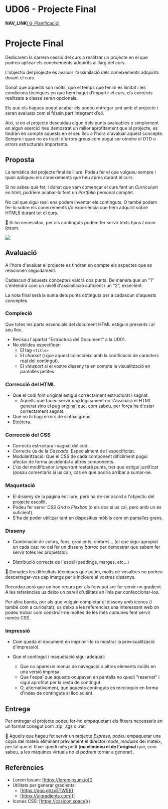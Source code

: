 
UD06 - Projecte Final
=====================

__NAV_LINK__[(⇧ Planificacio)](./Planificacio.html)


Projecte Final
==============

Dedicarem la darrera sessió del curs a realitzar un projecte en el que podreu
aplicar els coneixements adquirits al llarg del curs.

L'objectíu del projecte és avaluar l'assimilació dels coneixements adquirits
durant el curs.

Donat que aquests son molts, que el temps que tenim és limitat i les condicions
tècniques en que hem hagut d'impartir el curs, els exercicis realitzats a
classe seran opcionals.

Els que els hagueu pogut acabar els podeu entregar junt amb el projecte i seran
avaluats com si fóssin part integrant d'ell.

Així, si en el projecte descuidau algun dels punts avaluables o simplement en
algun exercici heu demostrat un millor aprofitament que al projecte, es tindràn
en compte aquests en el seu lloc a l'hora d'avaluar aquest concepte. Sempre i
quan no es tracti d'errors greus com pugui ser ometre el DTD o errors
estructurals importants.


Proposta
--------

La temàtica del projecte final és lliure: Podeu fer el que vulgueu sempre i
quan apliqueu els coneixements que heu après durant el curs.

Si no sabeu què fer, i donat que vam començar el curs fent un *Currículum* en
html, podriem acabar-lo fent un *Portfolio* personal complet.

No cal que sigui real: ens podem inventar els continguts. O també podem fer-lo
sobre els coneixements i/o experiència que hem adquirit sobre HTML5 durant tot
el curs.

>
:pushpin: Si ho necessitau, per als continguts podem fer servir texts tipus
*Lorem Ipsum*.
>
![](__FIGURES_PATH__/lorem_ipsum.png)
>


Avaluació
---------

A l'hora d'avaluar el projecte es tindran en compte els aspectes que es
relacionen seguidament.

Cadascun d'aquests conceptes valdrà dos punts. De manera que un "1" s'entendrà
com un nivell d'assimilació suficient i un "2", excel·lent.

La nota final serà la suma dels punts obtinguts per a cadascun d'aquests
conceptes.


### Compleció

Que totes les parts essencials del document HTML estiguin presents i al seu
lloc.

  * Revisau l'apartat "Estructura del Document" a la UD01.
  * No oblideu especificar:
    - El tag `<title>`
    - El *charset* (i que aquest coincideixi amb la codificació de caràcters
      real del contingut).
    - El *viewport* si el vostre disseny té en compte la visualització en
      pantalles petites.

### Correcció del HTML

  * Que el codi font original estigui corrèctament estructurat i sagnat.
    - Aquells que faceu servir *pug* lògicament no s'avaluarà el HTML generat
      sino el pug original que, com sabeu, per força ha d'estar correctament
      sagnat.
  * Que no hi hagi errors de sintaxi greus.
  * Etcètera.


### Correcció del CSS

  * Correcta estructura i sagnat del codi.
  * Correcte ús de la *Cascada*. Especialment de l'especificitat.
  * Modularització: Que el CSS de cada component difícilment pugui afectar de
    forma accidental a altres components.
  * L'ús del modificador *!important* restarà punts, tret que estigui
    justificat (posau comentaris si us cal), cas en que podria arribar a
    sumar-ne.


### Maquetació

  * El disseny de la pàgina és lliure, però ha de ser acord a l'objectiu del
    projecte escollit.
  * Podeu fer servir *CSS Grid* o *Flexbox* (o els dos si us cal, però amb un
    és suficient).
  * S'ha de poder utilitzar tant en dispositius mòbils com en pantalles grans.


### Disseny

  * Combinació de colors, fons, gradients, ombres... (el que sigui apropiat en
    cada cas: no cal fer un disseny *barroc* per demostrar que sabem fer servir
    totes les propietats).

  * Distribució correcta de l'espaï (paddings, marges, etc...)

>
:pushpin: Donades les dificultats tècniques que patim, molts de vosaltres no
podreu descarregar-vos cap imatge per a incloure al vostres dissenys. 
>
Recordau però que un bon recurs per als fons pot ser fer servir un gradient. A
les referències us deixo un parell d'utilitats en línia per confeccionar-los.
>
Per altra banda, per als que vulguin completar el disseny amb icones (i també
com a curiositat), us deixo a les referències una interessant web on podeu
trobar com construïr-ne moltes de les més comunes fent servir només CSS.
>


### Impressió

  * Com queda el document en imprimir-lo (o mostrar la previsualització
    d'impressió).

  * Que el contingut i maquetació sigui adeqüat:
    - Que no apareixin menús de navegació o altres elements inútils en una
      versió impresa.
    - Que l'espaï que aquests ocupaven en pantalla no quedi "reservat" i sigui
      aprofitat per la resta de contingut.
    - O, alternativament, que aquests continguts es recoloquin en forma d'índex
      de continguts al lloc adient.


Entrega
-------

Per entregar el projecte podeu fer-ho empaquetant els fitxers necessaris en un
format conegut com .zip, .tgz o .rar.

>
:pushpin: Aquells que hageu fet servir un projecte *Express*, podeu empaquetar
una còpia del mateix eliminant prèviament el directori *node_modules* del
mateix, per tal que el fitxer quedi més petit (**no elimineu el de l'original**
que, com sabeu, a les màquines virtuals no el podrem tornar a generar).
>


Referències
-----------

  * Lorem Ipsum: [https://loremipsum.io]()
  * Utilitats per generar gradients:
    - [https://goo.gl/zx5TW5]()
    - [https://uigradients.com]()
  * Icones CSS: [https://cssicon.space]()


